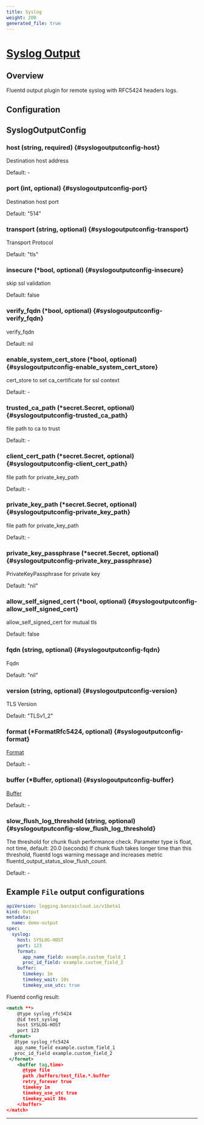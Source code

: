 ```yaml
---
title: Syslog
weight: 200
generated_file: true
---
```


# [Syslog Output](https://github.com/cloudfoundry/fluent-plugin-syslog_rfc5424)
## Overview
 Fluentd output plugin for remote syslog with RFC5424 headers logs.

## Configuration
## SyslogOutputConfig

### host (string, required) {#syslogoutputconfig-host}

Destination host address 

Default: -

### port (int, optional) {#syslogoutputconfig-port}

Destination host port

Default: "514"

### transport (string, optional) {#syslogoutputconfig-transport}

Transport Protocol

Default: "tls"

### insecure (*bool, optional) {#syslogoutputconfig-insecure}

skip ssl validation

Default: false

### verify_fqdn (*bool, optional) {#syslogoutputconfig-verify_fqdn}

verify_fqdn

Default: nil

### enable_system_cert_store (*bool, optional) {#syslogoutputconfig-enable_system_cert_store}

cert_store to set ca_certificate for ssl context 

Default: -

### trusted_ca_path (*secret.Secret, optional) {#syslogoutputconfig-trusted_ca_path}

file path to ca to trust 

Default: -

### client_cert_path (*secret.Secret, optional) {#syslogoutputconfig-client_cert_path}

file path for private_key_path 

Default: -

### private_key_path (*secret.Secret, optional) {#syslogoutputconfig-private_key_path}

file path for private_key_path 

Default: -

### private_key_passphrase (*secret.Secret, optional) {#syslogoutputconfig-private_key_passphrase}

PrivateKeyPassphrase for private key

Default: "nil"

### allow_self_signed_cert (*bool, optional) {#syslogoutputconfig-allow_self_signed_cert}

allow_self_signed_cert for mutual tls

Default: false

### fqdn (string, optional) {#syslogoutputconfig-fqdn}

Fqdn

Default: "nil"

### version (string, optional) {#syslogoutputconfig-version}

TLS Version

Default: "TLSv1_2"

### format (*FormatRfc5424, optional) {#syslogoutputconfig-format}

[Format](../format_rfc5424/) 

Default: -

### buffer (*Buffer, optional) {#syslogoutputconfig-buffer}

[Buffer](../buffer/) 

Default: -

### slow_flush_log_threshold (string, optional) {#syslogoutputconfig-slow_flush_log_threshold}

The threshold for chunk flush performance check. Parameter type is float, not time, default: 20.0 (seconds) If chunk flush takes longer time than this threshold, fluentd logs warning message and increases metric fluentd_output_status_slow_flush_count. 

Default: -



## Example `File` output configurations

```yaml
apiVersion: logging.banzaicloud.io/v1beta1
kind: Output
metadata:
  name: demo-output
spec:
  syslog:
    host: SYSLOG-HOST
    port: 123
    format:
      app_name_field: example.custom_field_1
      proc_id_field: example.custom_field_2
    buffer:
      timekey: 1m
      timekey_wait: 10s
      timekey_use_utc: true
```

Fluentd config result:

```xml
<match **>
	@type syslog_rfc5424
	@id test_syslog
	host SYSLOG-HOST
	port 123
 <format>
   @type syslog_rfc5424
   app_name_field example.custom_field_1
   proc_id_field example.custom_field_2
 </format>
	<buffer tag,time>
	  @type file
	  path /buffers/test_file.*.buffer
	  retry_forever true
	  timekey 1m
	  timekey_use_utc true
	  timekey_wait 30s
	</buffer>
</match>
```


---
